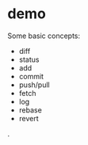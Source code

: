 # demo

Some basic concepts:

- diff
- status
- add
- commit
- push/pull
- fetch
- log
- rebase
- revert


.
